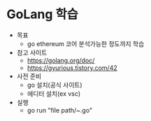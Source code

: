 # GoLang 학습
* 목표
    - go ethereum 코어 분석가능한 정도까지 학습
* 참고 사이트
    - https://golang.org/doc/
    - https://gyurious.tistory.com/42
* 사전 준비
    - go 설치(공식 사이트)
    - 에디터 설치(ex vsc)
* 실행 
    - go run "file path/~.go"

    
